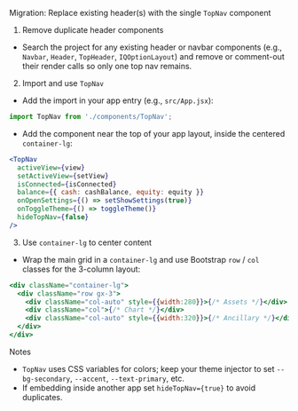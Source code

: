 Migration: Replace existing header(s) with the single `TopNav` component

1. Remove duplicate header components

- Search the project for any existing header or navbar components (e.g., `Navbar`, `Header`, `TopHeader`, `IQOptionLayout`) and remove or comment-out their render calls so only one top nav remains.

2. Import and use `TopNav`

- Add the import in your app entry (e.g., `src/App.jsx`):

```js
import TopNav from './components/TopNav';
```

- Add the component near the top of your app layout, inside the centered `container-lg`:

```jsx
<TopNav
  activeView={view}
  setActiveView={setView}
  isConnected={isConnected}
  balance={{ cash: cashBalance, equity: equity }}
  onOpenSettings={() => setShowSettings(true)}
  onToggleTheme={() => toggleTheme()}
  hideTopNav={false}
/>
```

3. Use `container-lg` to center content

- Wrap the main grid in a `container-lg` and use Bootstrap `row` / `col` classes for the 3-column layout:

```jsx
<div className="container-lg">
  <div className="row gx-3">
    <div className="col-auto" style={{width:280}}>{/* Assets */}</div>
    <div className="col">{/* Chart */}</div>
    <div className="col-auto" style={{width:320}}>{/* Ancillary */}</div>
  </div>
</div>
```

Notes
- `TopNav` uses CSS variables for colors; keep your theme injector to set `--bg-secondary`, `--accent`, `--text-primary`, etc.
- If embedding inside another app set `hideTopNav={true}` to avoid duplicates.
